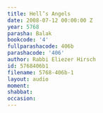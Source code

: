 ```yaml
---
title: Hell’s Angels
date: 2008-07-12 00:00:00 Z
year: 5768
parasha: Balak
bookcode: '4'
fullparashacode: 406b
parashacode: '406'
author: Rabbi Eliezer Hirsch
id: 5768406b1
filename: 5768-406b-1
layout: audio
moment: 
shabbat: 
occasion: 
---
```


